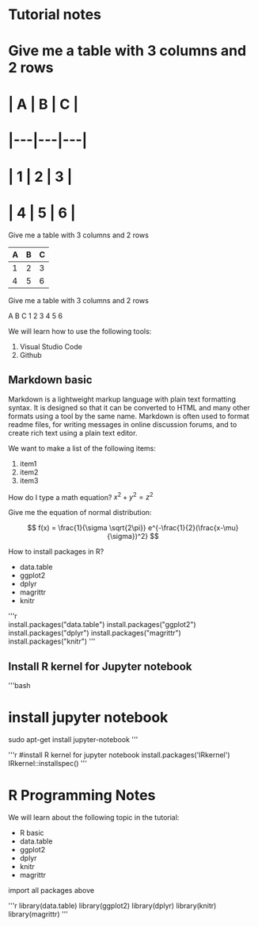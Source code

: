# Tutorial notes

# Give me a table with 3 columns and 2 rows
# | A | B | C |
# |---|---|---|
# | 1 | 2 | 3 |
# | 4 | 5 | 6 |

Give me a table with 3 columns and 2 rows

| A | B | C |
|---|---|---|
| 1 | 2 | 3 |
| 4 | 5 | 6 |

Give me a table with 3 columns and 2 rows

A B C 1 2 3 4 5 6

We will learn how to use the following tools:
1. Visual Studio Code
2. Github

## Markdown basic

Markdown is a lightweight markup language with plain text formatting syntax. It is designed so that it can be converted to HTML and many other formats using a tool by the same name. Markdown is often used to format readme files, for writing messages in online discussion forums, and to create rich text using a plain text editor.

We want to make a list of the following items:
1. item1
2. item2
3. item3

How do I type a math equation? $x^2 + y^2 = z^2$


Give me the equation of normal distribution:

$$
f(x) = \frac{1}{\sigma \sqrt{2\pi}} e^{-\frac{1}{2}(\frac{x-\mu}{\sigma})^2}
$$

How to install packages in R?

- data.table
- ggplot2
- dplyr
- magrittr  
- knitr

'''r    
install.packages("data.table")
install.packages("ggplot2")
install.packages("dplyr")
install.packages("magrittr")
install.packages("knitr")
'''

## Install R kernel for Jupyter notebook

'''bash
# install jupyter notebook
sudo apt-get install jupyter-notebook
'''

'''r
#install R kernel for jupyter notebook
install.packages('IRkernel')
IRkernel::installspec()
'''

# R Programming Notes

We will learn about the following topic in the tutorial: 

- R basic
- data.table
- ggplot2
- dplyr
- knitr
- magrittr

import all packages above

'''r
library(data.table)
library(ggplot2)
library(dplyr)
library(knitr)
library(magrittr)
'''



